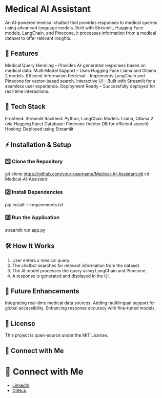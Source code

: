 # Medical AI Assistant
An AI-powered medical chatbot that provides responses to medical queries using advanced language models. Built with Streamlit, Hugging Face models, LangChain, and Pinecone, it processes information from a medical dataset to offer relevant insights.

## 🚀 Features
Medical Query Handling – Provides AI-generated responses based on medical data.
Multi-Model Support – Uses Hugging Face Llama and Ollama 2 models.
Efficient Information Retrieval – Implements LangChain and Pinecone for vector-based search.
Interactive UI – Built with Streamlit for a seamless user experience.
Deployment Ready – Successfully deployed for real-time interactions.

## 📂 Tech Stack
Frontend: Streamlit
Backend: Python, LangChain
Models: Llama, Ollama 2 (via Hugging Face)
Database: Pinecone (Vector DB for efficient search)
Hosting: Deployed using Streamlit

## ⚡️ Installation & Setup
### 1️⃣ Clone the Repository
git clone https://github.com/your-username/Medical-AI-Assistant.git
cd Medical-AI-Assistant
### 2️⃣ Install Dependencies
pip install -r requirements.txt
### 3️⃣ Run the Application
streamlit run app.py

## 🛠️ How It Works
1. User enters a medical query.
2. The chatbot searches for relevant information from the dataset.
3. The AI model processes the query using LangChain and Pinecone.
4. A response is generated and displayed in the UI.

## 🎯 Future Enhancements
Integrating real-time medical data sources.
Adding multilingual support for global accessibility.
Enhancing response accuracy with fine-tuned models.

## 📜 License
This project is open-source under the MIT License.

## 🔗 Connect with Me
# 🔗 Connect with Me  
- [LinkedIn](https://www.linkedin.com/in/muddassir-shakhan-559740257)  
- [GitHub](https://github.com/Muddassirshakhan)  
